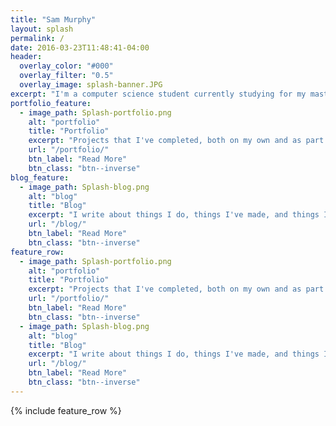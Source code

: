 ```yaml
---
title: "Sam Murphy"
layout: splash
permalink: /
date: 2016-03-23T11:48:41-04:00
header:
  overlay_color: "#000"
  overlay_filter: "0.5"
  overlay_image: splash-banner.JPG
excerpt: "I'm a computer science student currently studying for my masters degree at the university of hull. Once completed, I hope to pursue a career in game development."
portfolio_feature:
  - image_path: Splash-portfolio.png
    alt: "portfolio"
    title: "Portfolio"
    excerpt: "Projects that I've completed, both on my own and as part of a larger team."
    url: "/portfolio/"
    btn_label: "Read More"
    btn_class: "btn--inverse"
blog_feature:
  - image_path: Splash-blog.png
    alt: "blog"
    title: "Blog"
    excerpt: "I write about things I do, things I've made, and things I'm interested in."
    url: "/blog/"
    btn_label: "Read More"
    btn_class: "btn--inverse"
feature_row:
  - image_path: Splash-portfolio.png
    alt: "portfolio"
    title: "Portfolio"
    excerpt: "Projects that I've completed, both on my own and as part of a larger team."
    url: "/portfolio/"
    btn_label: "Read More"
    btn_class: "btn--inverse"
  - image_path: Splash-blog.png
    alt: "blog"
    title: "Blog"
    excerpt: "I write about things I do, things I've made, and things I'm interested in."
    url: "/blog/"
    btn_label: "Read More"
    btn_class: "btn--inverse"
---
```


{% include feature_row %}
